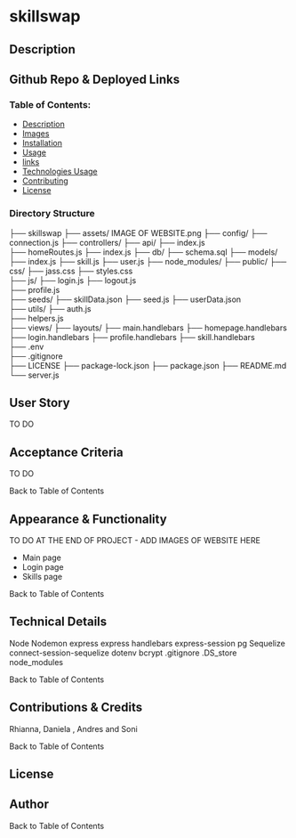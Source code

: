 # skillswap

## Description


## Github Repo & Deployed Links 

### Table of Contents:

- [Description](#Description)
- [Images](#images)
- [Installation](#installation)
- [Usage](#Usage)
- [links](#links)
- [Technologies Usage](#technologies-usage)
- [Contributing](#contributing)
- [License](#license)

### Directory Structure
├── skillswap
    ├── assets/
        IMAGE OF WEBSITE.png
    ├── config/ 
        ├── connection.js 
    ├── controllers/
            ├── api/
                ├── index.js  
        ├── homeRoutes.js 
        ├── index.js 
    ├── db/ 
        ├── schema.sql 
    ├── models/ 
        ├── index.js 
        ├── skill.js 
        ├── user.js 
    ├── node_modules/ 
    ├── public/ 
        ├── css/ 
            ├── jass.css 
            ├── styles.css    
        ├── js/ 
            ├── login.js 
            ├── logout.js  
            ├── profile.js           
    ├── seeds/ 
        ├── skillData.json 
        ├── seed.js 
        ├── userData.json                 
    ├── utils/
        ├── auth.js      
        ├── helpers.js        
    ├── views/
        ├── layouts/
            ├── main.handlebars
        ├── homepage.handlebars
        ├── login.handlebars
        ├── profile.handlebars
        ├── skill.handlebars  
    ├── .env          
    ├── .gitignore    
    ├── LICENSE
    ├── package-lock.json
    ├── package.json
    ├── README.md 
    └── server.js  


## User Story
TO DO

## Acceptance Criteria
TO DO

Back to Table of Contents

## Appearance & Functionality
TO DO AT THE END OF PROJECT - ADD IMAGES OF WEBSITE HERE
- Main page
- Login page
- Skills page 

Back to Table of Contents

## Technical Details
Node
Nodemon
express
express handlebars
express-session
pg
Sequelize
connect-session-sequelize
dotenv
bcrypt
.gitignore
.DS_store
node_modules


Back to Table of Contents

## Contributions & Credits
Rhianna, Daniela , Andres and Soni

Back to Table of Contents

## License


## Author

Back to Table of Contents